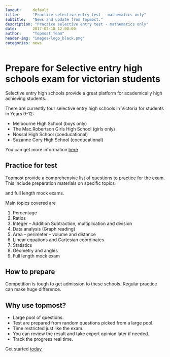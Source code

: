 ```yaml
---
layout:     default
title:      "Practice selective entry test - mathematics only"
subtitle:   "News and update from topmost."
description: "Practice selective entry test - mathematics only"
date:       2017-02-18 12:00:00
author:     "Topmost Team"
header-img: "images/logo_black.png"
categories: news
---
```



# Prepare for Selective entry high schools exam for victorian students

Selective entry high schools provide a great platform for academically high achieving students.

There are currently four selective entry high schools in Victoria for students in Years 9-12: 

 - Melbourne High School (boys only)
 - The Mac.Robertson Girls High School (girls only)
 - Noss​al High School (coeducational)
 - Suzanne Cory High School (coeducational)

You can get more information [here](http://www.education.vic.gov.au/school/parents/secondary/Pages/selective.aspx)

## Practice for test
Topmost provide a comprehensive list of questions to practice for the exam. This include preparation materials on specific topics

and full length mock exams.

Main topics covered are

1. Percentage
2. Ratios
3. Integer – Addition Subtraction, multiplication and division
4. Data analysis (Graph reading)
5. Area – perimeter – volume and distance
6. Linear equations and Cartesian coordinates
7. Statistics
8. Geometry and angles
9. Full length mock exam

## How to prepare
Competition is tough to get admission to these schools. Regular practice can make huge difference.

## Why use topmost?
 - Large pool of questions.
 - Test are prepared from random questions picked from a large pool.
 - Time restricted just like the exam.
 - You can review the result and take expert opinion later if needed.
 - Track the progress real time.
 

 Get started [today](https://app.topmost.com.au/login)

